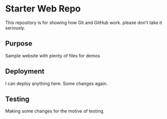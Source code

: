 # Starter Web Repo

This repository is for showing how Git and GitHub work.
please don't take it seriously.

## Purpose

Sample website with plenty of files for demos

## Deployment

I can deploy anything here.
Some changes again.

## Testing 
Making some changes for the motive of testing.